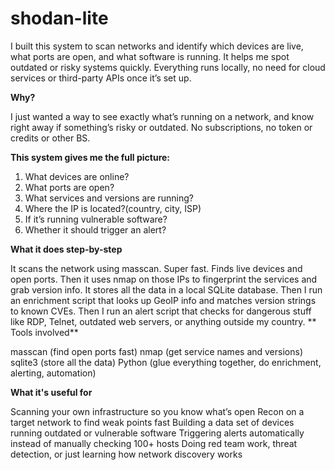 # shodan-lite

I built this system to scan networks and identify which devices are live, what ports are open, and what software is running. It helps me spot outdated or risky systems quickly. Everything runs locally, no need for cloud services or third-party APIs once it’s set up.


**Why?**

I just wanted a way to see exactly what’s running on a network, and know right away if something’s risky or outdated. No subscriptions, no token or credits or other BS.


**This system gives me the full picture:**

1. What devices are online?
2. What ports are open?
3. What services and versions are running?
4. Where the IP is located?(country, city, ISP)
5. If it’s running vulnerable software?
6. Whether it should trigger an alert?


**What it does step-by-step**

It scans the network using masscan. Super fast. Finds live devices and open ports.
Then it uses nmap on those IPs to fingerprint the services and grab version info.
It stores all the data in a local SQLite database.
Then I run an enrichment script that looks up GeoIP info and matches version strings to known CVEs.
Then I run an alert script that checks for dangerous stuff like RDP, Telnet, outdated web servers, or anything outside my country.
**
Tools involved**

masscan (find open ports fast)
nmap (get service names and versions)
sqlite3 (store all the data)
Python (glue everything together, do enrichment, alerting, automation)

**What it's useful for**

Scanning your own infrastructure so you know what’s open
Recon on a target network to find weak points fast
Building a data set of devices running outdated or vulnerable software
Triggering alerts automatically instead of manually checking 100+ hosts
Doing red team work, threat detection, or just learning how network discovery works
